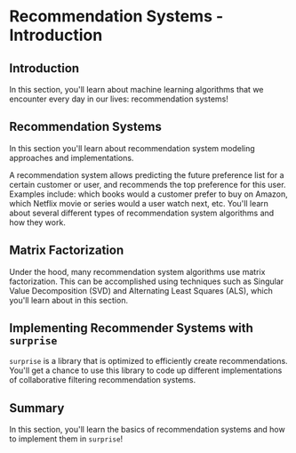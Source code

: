 # Recommendation Systems - Introduction

## Introduction
In this section, you'll learn about machine learning algorithms that we encounter every day in our lives:  recommendation systems! 

## Recommendation Systems

In this section you'll learn about recommendation system modeling approaches and implementations.

A recommendation system allows predicting the future preference list for a certain customer or user, and recommends the top preference for this user. Examples include: which books would a customer prefer to buy on Amazon, which Netflix movie or series would a user watch next, etc. You'll learn about several different types of recommendation system algorithms and how they work.

## Matrix Factorization

Under the hood, many recommendation system algorithms use matrix factorization. This can be accomplished using techniques such as Singular Value Decomposition (SVD) and Alternating Least Squares (ALS), which you'll learn about in this section.

## Implementing Recommender Systems with `surprise` 

`surprise` is a library that is optimized to efficiently create recommendations. You'll get a chance to use this library to code up different implementations of collaborative filtering recommendation systems.

## Summary

In this section, you'll learn the basics of recommendation systems and how to implement them in `surprise`!
